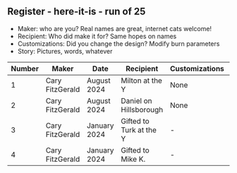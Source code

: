 ## Register - here-it-is - run of 25

* Maker:  who are you?  Real names are great, internet cats welcome!
* Recipient:  Who did make it for?  Same hopes on names
* Customizations:  Did you change the design?  Modify burn parameters
* Story:  Pictures, words, whatever

| Number | Maker             | Date           | Recipient        | Customizations | Story |
| ------ | -----             | -----          | ---------        | -------------- | ------ |
| 1      | Cary FitzGerald   | August 2024    | Milton at the Y  | None           | Irrepressible |
| 2      | Cary FitzGerald   | August 2024    | Daniel on Hillsborough | None           | See you Thursday! |
| 3      | Cary FitzGerald   | January 2024 | Gifted to Turk at the Y   | -              | -        |
| 4      | Cary FitzGerald   | January 2024 | Gifted to Mike K.  | -              | -        |
